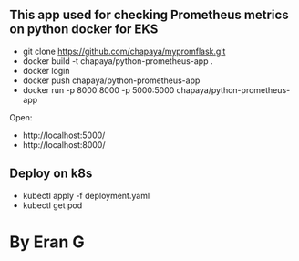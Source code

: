 ## This app used for checking Prometheus metrics on python docker for EKS ##

- git clone https://github.com/chapaya/mypromflask.git
- docker build -t chapaya/python-prometheus-app .
- docker login
- docker push chapaya/python-prometheus-app
- docker run -p 8000:8000 -p 5000:5000 chapaya/python-prometheus-app

Open:
- http://localhost:5000/
- http://localhost:8000/

## Deploy on k8s ##

- kubectl apply -f deployment.yaml
- kubectl get pod

# By Eran G #
